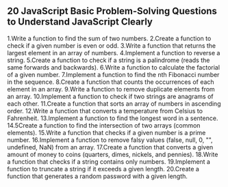 ## 20 JavaScript Basic Problem-Solving Questions to Understand JavaScript Clearly

1.Write a function to find the sum of two numbers.
2.Create a function to check if a given number is even or odd.
3.Write a function that returns the largest element in an array of numbers.
4.Implement a function to reverse a string.
5.Create a function to check if a string is a palindrome (reads the same forwards and backwards).
6.Write a function to calculate the factorial of a given number.
7.Implement a function to find the nth Fibonacci number in the sequence.
8.Create a function that counts the occurrences of each element in an array.
9.Write a function to remove duplicate elements from an array.
10.Implement a function to check if two strings are anagrams of each other.
11.Create a function that sorts an array of numbers in ascending order.
12.Write a function that converts a temperature from Celsius to Fahrenheit.
13.Implement a function to find the longest word in a sentence.
14.5Create a function to find the intersection of two arrays (common elements).
15.Write a function that checks if a given number is a prime number.
16.Implement a function to remove falsy values (false, null, 0, "", undefined, NaN) from an array.
17.Create a function that converts a given amount of money to coins (quarters, dimes, nickels, and pennies).
18.Write a function that checks if a string contains only numbers.
19.Implement a function to truncate a string if it exceeds a given length.
20.Create a function that generates a random password with a given length.
